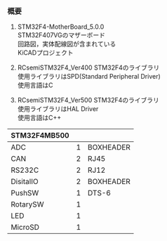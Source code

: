 ### 概要
1. STM32F4-MotherBoard_5.0.0  
STM32F407VGのマザーボード  
回路図，実体配線図が含まれている  
KiCADプロジェクト

2. RCsemiSTM32F4_Ver400
STM32F4のライブラリ  
使用ライブラリはSPD(Standard Peripheral Driver)  
使用言語はC

3. RCsemiSTM32F4_Ver500
STM32F4のライブラリ  
使用ライブラリはHAL Driver  
使用言語はC++


|STM32F4MB500|  |             |
|---------|-----|-------------|
|ADC      |1    |BOXHEADER    |
|CAN      |2    |RJ45         |
|RS232C   |2    |RJ12         |
|DisitalIO|2    |BOXHEADER    |
|PushSW   |1    |DTS-6        |
|RotarySW |1    |             |
|LED      |1    |             |
|MicroSD  |1    |             |
  
